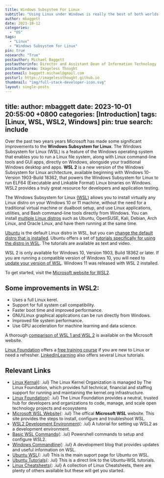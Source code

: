 ```yaml
---
title: Windows Subsystem For Linux
subtitle: "Using Linux under Windows is really the best of both worlds for developers. Learn more about Windows Subsystem for Linux."
author: mbaggett
date: 2023-10-12
categories:
  - "OS"
tags: 
  - "Linux"
  - "Windows Subsystem for Linux"
pin: true
nosearch: "True"
postauthor: Michael Baggett
postauthorinfo: Director and Assistant Dean of Information Technology
postauthorarea: Imageless Thought
postemail: baggett.michael@gmail.com
posturl: https://imagelessthought.github.io
thumbnail: "img/full-stack-developer-icon.svg"
layout: single-posts
---
```

title: 
author: mbaggett
date: 2023-10-01 20:55:00 +0800
categories: [Introduction]
tags: [Linux, WSL, WSL2, Windows] 
pin: true
search: include
---
Over the past two years years Microsoft has made some significant improvements to the <b>Windows Subsystem for Linux</b>. The Windows Subsystem for Linux (WSL) is a feature of the Windows operating system that enables you to run a Linux file system, along with Linux command-line tools and GUI apps, directly on Windows, alongside your traditional Windows desktop and apps. <b>WSL 2</b> is a new version of the Windows Subsystem for Linux architecture, available beginning with Windows 10-Version 1903-Build 18362, that powers the Windows Subsystem for Linux to run ELF64 (Executable and Linkable Format) Linux binaries on Windows. WSL2 provides a truly great resource for developers and application testing.

<!-- Add your post content here -->

The Windows Subsystem for Linux [(WSL)](https://learn.microsoft.com/en-us/windows/wsl 'Microsoft WSL') allows you to install virtually any Linux distro on your Windows 10 or 11 machine, without the need for a traditional virtual machine or dualboot setup, and use Linux applications, utilities, and Bash command-line tools directly from Windows. You can install [multiple Linux distros](https://learn.microsoft.com/en-us/windows/wsl/install#ways-to-run-multiple-linux-distros-with-wsl 'Multiple Linux Distros on WSL2') such as Ubuntu, OpenSUSE, Kali, Debian, Arch Linux, and Oracle Linux, and have them running at the same time.

[Ubuntu](https://ubuntu.com 'Ubuntu Linux') is the default Linux distro in WSL, but you can [change the default distro that is installed](https://learn.microsoft.com/en-us/windows/wsl/install#change-the-default-linux-distro-installed 'Change the Default Distro for WSL'). Ubuntu offers a set of [tutorials specifically for using the distro in WSL](https://ubuntu.com/wsl 'Ubuntu WSL Tutorials'). The tutorials are available as text and video.

WSL 2 is only available for Windows 10, Version 1903, Build 18362 or later.  If you are running a compatible version of Windows 10, you will need to [update your version of WSL](https://learn.microsoft.com/en-us/windows/wsl/install#upgrade-version-from-wsl-1-to-wsl-2 'Upgrade to WSL2'). Windows 11 was released with WSL 2 installed.

To get started, visit the [Microsoft website for WSL2](https://learn.microsoft.com/en-us/windows/wsl/about 'Microsoft WSL2 Website').
## Some improvements in WSL2:
* Uses a full Linux kerel.
* Support for full system call compatibility.
* Faster boot time and improved performance.
* GNU\Linux graphical applications can be run directly from Windows.
* Improved file system performance.
* Use GPU acceleration for machine learning and data science.

A thorough [comparison of WSL 1 and WSL 2](https://learn.microsoft.com/en-us/windows/wsl/compare-versions 'Compare WSL1 and WSL 2') is available on the Microsoft website.

[Linux Foundation](https://www.linuxfoundation.org 'The Linux Foundation') offers a [free training course](https://www.edx.org/course/introduction-to-linux 'Free Linux Training') if you are new to Linux or need a refresher. [LinkedInLearning](https://itss.untsystem.edu/divisions/mrs/it-training/linkedin-learning.php 'LinkedInLearning') also offers several Linux tutorials.

## Relevant Links
* [Linux Kernal](https://kernel.org/ 'Official Linux Kernal Page'){: .iul}
The Linux Kernel Organization is managed by The Linux Foundation, which provides full technical, financial and staffing support for running and maintaining the kernel.org infrastructure.
* [Linux Foundation](https://www.linuxfoundation.org/ 'Linux Foundation'){: .iul}
The Linux Foundation provides a neutral, trusted hub for developers and organizations to code, manage, and scale open technology projects and ecosystems
* [Microsoft WSL Website](https://learn.microsoft.com/en-us/windows/wsl/ 'Microsoft WSL'){: .iul}
The offical **Microsoft WSL** website.  This site provides the steps to install, configure and troubleshoot WSL.
* [WSL2 Development Environment](https://learn.microsoft.com/en-us/windows/wsl/setup/environment 'WSL2 dev environment'){: .iul}
A tutorial for setting up WSL2 as a development environment.
* [Basic WSL Commands](https://learn.microsoft.com/en-us/windows/wsl/basic-commands 'Basic WSL commands'){: .iul} 
Powershell commands to setup and configure WSL2.
* [Windows Commandline](https://devblogs.microsoft.com/commandline/ 'Blog: Windows Command Line'){: .iul}
A development blog that provides updates and useful information on WSL.
* [Ubuntu WSL](https://ubuntu.com/wsl 'Wubunt WSL Page'){: .iul}
This is the main suport page for Ubuntu on WSL.
* [Ubuntu Tutorials](https://ubuntu.com/tutorials?topic=wsl2 'Ubuntu WSL Tutorials Direct Link'){: .iul}
This is a direct link to the Ubuntu-WSL tutorials.
* [Linux Cheatsheets](https://itsfoss.com/linux-commands-cheat-sheets/ 'Linux Cheatsheet'){: .iul}
A collection of Linux Cheatsheets, there are plenty of others available but these will get you started.
